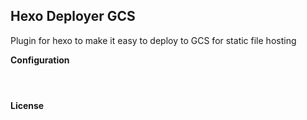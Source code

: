 Hexo Deployer GCS
---
Plugin for hexo to make it easy to deploy to GCS for static file hosting


**Configuration**
```yaml




```



**License**

